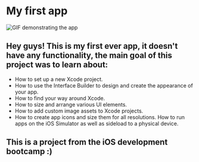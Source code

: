 #  My first app

![GIF demonstrating the app](https://media.giphy.com/media/H8GwaHI3Zb4dYHNkvG/giphy.gif)

## Hey guys! This is my first ever app, it doesn't have any functionality, the main goal of this project was to learn about:
- How to set up a new Xcode project.
- How to use the Interface Builder to design and create the appearance of your app.
- How to find your way around Xcode.
- How to size and arrange various UI elements.
- How to add custom image assets to Xcode projects.
- How to create app icons and size them for all resolutions. How to run apps on the iOS Simulator as well as sideload to a physical device.

## This is a project from the iOS development bootcamp :)
